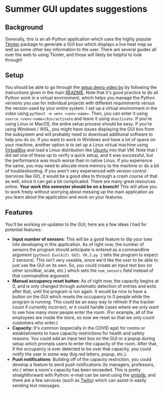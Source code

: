 # Summer GUI updates suggestions

## Background
Generally, this is an all-Python application which uses the highly popular [Tkinter](https://docs.python.org/3/library/tkinter.html) package to generate a GUI box which displays a live heat map as well as some other key information to the user. There are several guides all over the web to using Tkinter, and those will likely be helpful to look through!

## Setup
You should be able to go through the [setup demo video by](/SupplementalInfo/setup-demo.mp4) by following the instructions given in the main [README](/README.md). Note that it's good practice to do all Python work in a virtual environment, which helps you manage the Python versions you use for individual projects with different requirements versus the version used by your entire system. I set up a virtual environment in the video using `python3 -m venv <venv-name>`. Then, you can enter it using `source <venv-name>/bin/activate` and leave it using `deactivate`. If you're using Linux or MacOS, the entire setup process should be easy. If you're using Windows / WSL, you might have issues displaying the GUI box from the subsystem and will probably need to download additional software to help you do so. If you want to work in Windows and have a lot of space on your machine, another option is to set up a Linux virtual machine using [VirtualBox](https://www.virtualbox.org/wiki/Downloads) and load a Linux distribution like [Ubuntu](https://ubuntu.com/download/desktop) into that VM. Note that I did set one of these up to verify a quick setup, and it was successful, but the performance was much worse than in native Linux. If you experience the same, you may need to allocate more memory to the machine or do a bit of troubleshooting.
If you aren't very experienced with version control (services like Git), it would be a good idea to through a crash course of that as well, since it can get a bit complicated. There are many great resources online. **Your work this semester should be on a branch!** This will allow you to work freely without worrying about messing up the main application as you learn about the application and work on your features.

## Features
You'll be working on updates to the GUI; here are a few ideas I had for potential features:
* **Input number of sensors**: This will be a good feature to dip your toes into developing in this application. As of right now, the number of sensors the program should anticipate is entered as a commandline argument (`python3 Evalkit\ GUI\ V0.3.py 2` tells the program to expect 2 sensors). This isn't very useable, since we'd like the user to be able to just use the GUI on its own. So, you could create an input text box (or other scrollbar, scale, etc.) which sets the `num_sensors` field instead of that commandline argument.
* **Manual occupancy reset button**: As of right now, the capacity begins at 0, and is only changed through automatic detection of entries and exits after that, until the program is run again. It would be nice to have a button on the GUI which resets the occupancy to 0 people while the program is running. This could be an easy way to refresh if the tracker count if currently incorrect, or it could handle cases where we only want to see how many _more_ people enter the room. (For example, all of the employees are inside the store, so now we reset so that we only count customers who enter.)
* **Capacity**: It's common (especially in the COVID age) for rooms or establishments to have capacity restrictions for health and safety reasons. You could add an input text box on the GUI or a popup during setup which prompts users to enter the capacity of the room. After that, if the occupancy is ever detected to be over that capacity, you could notify the user in some way (big red letters, popup, etc.).
* **Push notifications**: Building off of the capacity restriction, you could develop a feature to send push notifications (to managers, professors, etc.) when a room's capacity has been exceeded. This is pretty straightforward with Python: e-mail can be send using the [smtplib](https://docs.python.org/3/library/smtplib.html), and there are a few services (such as [Twilio](https://www.twilio.com/sms?utm_source=google&utm_medium=cpc&utm_term=%2Bsms%20%2Bpython&utm_campaign=G_S_NAMER_DevGen&gclid=CjwKCAjw1uiEBhBzEiwAO9B_HVfoKHvN9nkl0SzqsIqPI2CLiPlWCjzQjfkBg9YZJXo0RyTAlPukjxoCphwQAvD_BwE)) which can assist in easily sending text messages.
